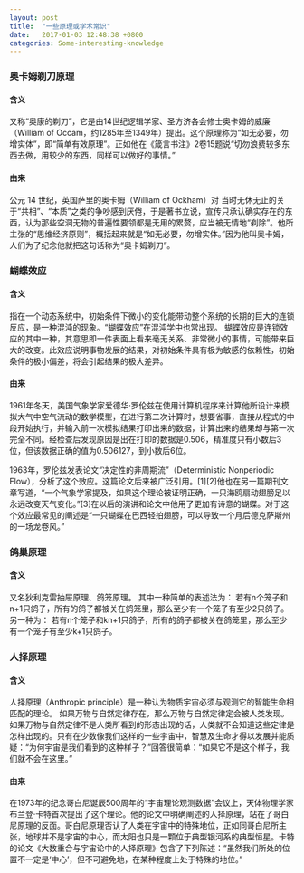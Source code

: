 ```yaml
---
layout: post
title:  "一些原理或学术常识"
date:   2017-01-03 12:48:38 +0800
categories: Some-interesting-knowledge
---
```



### 奥卡姆剃刀原理

#### 含义

又称“奥康的剃刀”，它是由14世纪逻辑学家、圣方济各会修士奥卡姆的威廉（William of Occam，约1285年至1349年）提出。这个原理称为“如无必要，勿增实体”，即“简单有效原理”。正如他在《箴言书注》2卷15题说“切勿浪费较多东西去做，用较少的东西，同样可以做好的事情。”

#### 由来

公元 14 世纪，英国萨里的奥卡姆（William of Ockham）对
当时无休无止的关于“共相”、“本质”之类的争吵感到厌倦，于是著书立说，宣传只承认确实存在的东西，认为那些空洞无物的普遍性要领都是无用的累赘，应当被无情地“剃除”。他所主张的“思维经济原则”，概括起来就是“如无必要，勿增实体。”因为他叫奥卡姆，人们为了纪念他就把这句话称为“奥卡姆剃刀”。

### 蝴蝶效应

#### 含义

指在一个动态系统中，初始条件下微小的变化能带动整个系统的长期的巨大的连锁反应，是一种混沌的现象。“蝴蝶效应”在混沌学中也常出现。
蝴蝶效应是连锁效应的其中一种，其意思即一件表面上看来毫无关系、非常微小的事情，可能带来巨大的改变。此效应说明事物发展的结果，对初始条件具有极为敏感的依赖性，初始条件的极小偏差，将会引起结果的极大差异。

#### 由来

<p>1961年冬天，美国气象学家爱德华·罗伦兹在使用计算机程序来计算他所设计来模拟大气中空气流动的数学模型，在进行第二次计算时，想要省事，直接从程式的中段开始执行，并输入前一次模拟结果打印出来的数据，计算出来的结果却与第一次完全不同。经检查后发现原因是出在打印的数据是0.506，精准度只有小数后3位，但该数据正确的值为0.506127，到小数后6位。</p>
<p>1963年，罗伦兹发表论文“决定性的非周期流”（Deterministic Nonperiodic Flow），分析了这个效应。这篇论文后来被广泛引用。[1][2]他也在另一篇期刊文章写道，“一个气象学家提及，如果这个理论被证明正确，一只海鸥扇动翅膀足以永远改变天气变化。”[3]在以后的演讲和论文中他用了更加有诗意的蝴蝶。对于这个效应最常见的阐述是“一只蝴蝶在巴西轻拍翅膀，可以导致一个月后德克萨斯州的一场龙卷风。”</p>

###  鸽巢原理

#### 含义

又名狄利克雷抽屉原理、鸽笼原理。
其中一种简单的表述法为：
若有n个笼子和n+1只鸽子，所有的鸽子都被关在鸽笼里，那么至少有一个笼子有至少2只鸽子。
另一种为：
若有n个笼子和kn+1只鸽子，所有的鸽子都被关在鸽笼里，那么至少有一个笼子有至少k+1只鸽子。

### 人择原理

#### 含义

人择原理（Anthropic principle）是一种认为物质宇宙必须与观测它的智能生命相匹配的理论。
如果万物与自然定律存在，那么万物与自然定律定会被人类发现。如果万物与自然定律不是人类所看到的形态出现的话，人类就不会知道这些定律是怎样出现的。只有在少数像我们这样的一些宇宙中，智慧及生命才得以发展并能质疑：“为何宇宙是我们看到的这种样子？”回答很简单：“如果它不是这个样子，我们就不会在这里。”

#### 由来

在1973年的纪念哥白尼诞辰500周年的“宇宙理论观测数据”会议上，天体物理学家布兰登·卡特首次提出了这个理论。他的论文中明确阐述的人择原理，站在了哥白尼原理的反面。哥白尼原理否认了人类在宇宙中的特殊地位，正如同哥白尼所主张，地球并不是宇宙的中心，而太阳也只是一颗位于典型银河系的典型恒星。卡特的论文《大数重合与宇宙论中的人择原理》包含了下列陈述：“虽然我们所处的位置不一定是‘中心’，但不可避免地，在某种程度上处于特殊的地位。”

### 
